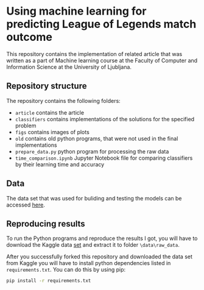 # Using machine learning for predicting League of Legends match outcome

This repository contains the implementation of related article that was written as a part of Machine learning course at
the Faculty of Computer and Information Science at the University of Ljubljana.

## Repository structure

The repository contains the following folders:
- `article` contains the article
- `classifiers` contains implementations of the solutions for the specified problem
- `figs` contains images of plots
- `old` contains old python programs, that were not used in the final implementations
- `prepare_data.py` python program for processing the raw data
- `time_comparison.ipynb` Jupyter Notebook file for comparing classifiers by their learning time and accuracy

## Data

The data set that was used for buliding and testing the models can be accessed [here](https://www.kaggle.com/gyejr95/league-of-legendslol-ranked-games-2020-ver1).

## Reproducing results

To run the Python programs and reproduce the results I got, you will have to download the Kaggle data [set](https://www.kaggle.com/gyejr95/league-of-legendslol-ranked-games-2020-ver1) and extract it to folder `\data\raw_data`.

After you successfully forked this repository and downloaded the data set from Kaggle you will have to install python dependencies listed in `requirements.txt`. You can do this by using pip:
```bash
pip install -r requirements.txt
```

